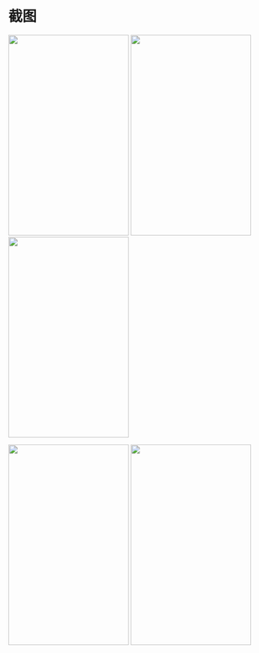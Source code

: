 # 截图

<img src="http://7xlphv.com1.z0.glb.clouddn.com/develop/weytest/Screenshot_20161108-100230.png" width="240px" height="400px"/>  <img src="http://7xlphv.com1.z0.glb.clouddn.com/develop/weytest/Screenshot_20161108-100007.png" width="240px" height="400px"/>  <img src="http://7xlphv.com1.z0.glb.clouddn.com/develop/weytest/Screenshot_20161108-100014.png" width="240px" height="400px"/>   

<img src="http://7xlphv.com1.z0.glb.clouddn.com/develop/weytest/Screenshot_20161108-100255.png" width="240px" height="400px"/>  <img src="http://7xlphv.com1.z0.glb.clouddn.com/develop/weytest/Screenshot_20161108-100301.png" width="240px" height="400px"/>